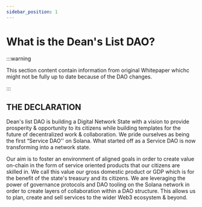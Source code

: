 ```yaml
---
sidebar_position: 1
---
```


# What is the Dean's List DAO?

:::warning

This section content contain information from original Whitepaper whichc might not be fully up to date because of the DAO changes.

:::

## THE DECLARATION

Dean's list DAO is building a Digital Network State with a vision to provide prosperity & opportunity to its citizens while building templates for the future of decentralized work & collaboration. We pride ourselves as being the first “Service DAO'' on Solana. What started off as a Service DAO is now transforming into a network state.

Our aim is to foster an environment of aligned goals in order to create value on-chain in the form of service oriented products that our citizens are skilled in. We call this value our gross domestic product or GDP which is for the benefit of the state's treasury and its citizens. We are leveraging the power of governance protocols and DAO tooling on the Solana network in order to create layers of collaboration within a DAO structure. This allows us to plan, create and sell services to the wider Web3 ecosystem & beyond.
